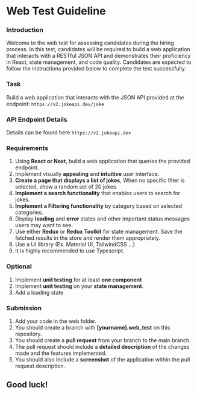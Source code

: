 # Web Test Guideline

### Introduction

Welcome to the web test for assessing candidates during the hiring process. In this test, candidates will be required to build a web application that interacts with a RESTful JSON API and demonstrates their proficiency in React, state management, and code quality. Candidates are expected to follow the instructions provided below to complete the test successfully.

### Task

Build a web application that interacts with the JSON API provided at the endpoint: `https://v2.jokeapi.dev/joke`

### API Endpoint Details

Details can be found here `https://v2.jokeapi.dev`

### Requirements

1. Using **React or Next**, build a web application that queries the provided endpoint.
2. Implement visually **appealing** and **intuitive** user interface.
3. **Create a page that displays a list of jokes**, When no specific filter is selected, show a random set of 20 jokes.
4. **Implement a search functionality** that enables users to search for jokes.
5. **Implement a Filtering functionality** by category based on selected categories.
6. Display **loading** and **error** states and other important status messages users may want to see.
7. Use either **Redux** or **Redux Toolkit** for state management. Save the fetched results in the store and render them appropriately.
8. Use a UI library (Ex. Material UI, TailwindCSS ...)
9. It is highly recommended to use Typescript.

### Optional

1. Implement **unit testing** for at least **one component**
2. Implement **unit testing** on your **state management**.
3. Add a loading state

### Submission

1. Add your code in the web folder.
2. You should create a branch with **[yourname].web_test** on this repository.
3. You should create a **pull request** from your branch to the main branch.
4. The pull request should include a **detailed description** of the changes made and the features implemented.
5. You should also include a **screenshot** of the application within the pull request description.

## Good luck!
